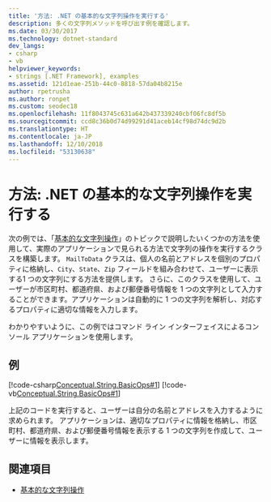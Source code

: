 ```yaml
---
title: '方法: .NET の基本的な文字列操作を実行する'
description: 多くの文字列メソッドを呼び出す例を確認します。
ms.date: 03/30/2017
ms.technology: dotnet-standard
dev_langs:
- csharp
- vb
helpviewer_keywords:
- strings [.NET Framework], examples
ms.assetid: 121d1eae-251b-44c0-8818-57da04b8215e
author: rpetrusha
ms.author: ronpet
ms.custom: seodec18
ms.openlocfilehash: 11f8043745c631a642b437339240cbf06fc8df5b
ms.sourcegitcommit: ccd8c36b0d74d99291d41aceb14cf98d74dc9d2b
ms.translationtype: HT
ms.contentlocale: ja-JP
ms.lasthandoff: 12/10/2018
ms.locfileid: "53130638"
---
```

# <a name="how-to-perform-basic-string-manipulations-in-net"></a>方法: .NET の基本的な文字列操作を実行する
次の例では、「[基本的な文字列操作](../../../docs/standard/base-types/basic-string-operations.md)」のトピックで説明したいくつかの方法を使用して、実際のアプリケーションで見られる方法で文字列の操作を実行するクラスを構築します。 `MailToData` クラスは、個人の名前とアドレスを個別のプロパティに格納し、`City`、`State`、`Zip` フィールドを組み合わせて、ユーザーに表示する1 つの文字列にする方法を提供します。 さらに、このクラスを使用して、ユーザーが市区町村、都道府県、および郵便番号情報を 1 つの文字列として入力することができます。アプリケーションは自動的に 1 つの文字列を解析し、対応するプロパティに適切な情報を入力します。  
  
 わかりやすいように、この例ではコマンド ライン インターフェイスによるコンソール アプリケーションを使用します。  
  
## <a name="example"></a>例  
 [!code-csharp[Conceptual.String.BasicOps#1](../../../samples/snippets/csharp/VS_Snippets_CLR/conceptual.string.basicops/cs/basicops.cs#1)]
 [!code-vb[Conceptual.String.BasicOps#1](../../../samples/snippets/visualbasic/VS_Snippets_CLR/conceptual.string.basicops/vb/basicops.vb#1)]  
  
 上記のコードを実行すると、ユーザーは自分の名前とアドレスを入力するように求められます。 アプリケーションは、適切なプロパティに情報を格納し、市区町村、都道府県、および郵便番号情報を表示する 1 つの文字列を作成して、ユーザーに情報を表示します。  
  
## <a name="see-also"></a>関連項目

- [基本的な文字列操作](../../../docs/standard/base-types/basic-string-operations.md)
